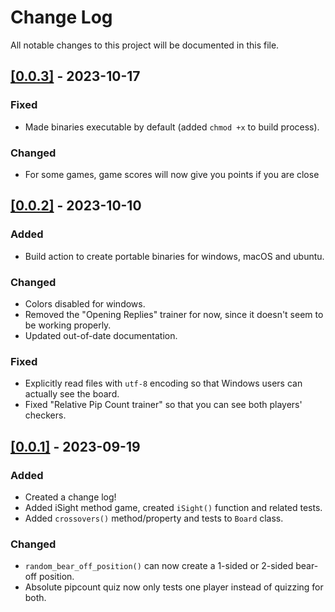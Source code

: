 
# Change Log
All notable changes to this project will be documented in this file.

## [[0.0.3]](https://github.com/oradwastaken/backgammon_trainer/releases/tag/v0.0.3) - 2023-10-17

### Fixed
- Made binaries executable by default (added `chmod +x` to build process).

### Changed
- For some games, game scores will now give you points if you are close


## [[0.0.2]](https://github.com/oradwastaken/backgammon_trainer/releases/tag/v0.0.2) - 2023-10-10

### Added

- Build action to create portable binaries for windows, macOS and ubuntu.

### Changed

- Colors disabled for windows.
- Removed the "Opening Replies" trainer for now, since it doesn't seem to be working properly.
- Updated out-of-date documentation.

### Fixed
- Explicitly read files with `utf-8` encoding so that Windows users can actually see the board.
- Fixed "Relative Pip Count trainer" so that you can see both players' checkers.

## [[0.0.1]](https://github.com/oradwastaken/backgammon_trainer/releases/tag/v0.0.1) - 2023-09-19

### Added

- Created a change log!
- Added iSight method game, created `iSight()` function and related tests.
- Added `crossovers()` method/property and tests to `Board` class.

### Changed

- `random_bear_off_position()` can now create a 1-sided or 2-sided bear-off position.
- Absolute pipcount quiz now only tests one player instead of quizzing for both.
